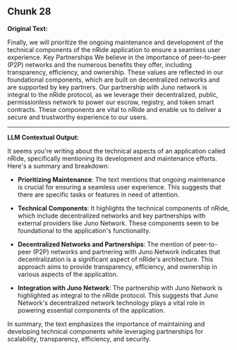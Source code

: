 ## Chunk 28

**Original Text:**

Finally, we will prioritize the ongoing maintenance and
development of the technical components of the nRide application to ensure a seamless user experience. Key Partnerships
We believe in the importance of peer-to-peer (P2P) networks and the numerous benefits they offer,
including transparency, efficiency, and ownership. These values are reflected in our foundational
components, which are built on decentralized networks and are supported by key partners. Our partnership with Juno network is integral to the nRide protocol, as we leverage their decentralized,
public, permissionless network to power our escrow, registry, and token smart contracts. These
components are vital to nRide and enable us to deliver a secure and trustworthy experience to our users.

---

**LLM Contextual Output:**

It seems you're writing about the technical aspects of an application called nRide, specifically mentioning its development and maintenance efforts. Here's a summary and breakdown:

- **Prioritizing Maintenance**: The text mentions that ongoing maintenance is crucial for ensuring a seamless user experience. This suggests that there are specific tasks or features in need of attention.

- **Technical Components**: It highlights the technical components of nRide, which include decentralized networks and key partnerships with external providers like Juno Network. These components seem to be foundational to the application's functionality.

- **Decentralized Networks and Partnerships**: The mention of peer-to-peer (P2P) networks and partnering with Juno Network indicates that decentralization is a significant aspect of nRide's architecture. This approach aims to provide transparency, efficiency, and ownership in various aspects of the application.

- **Integration with Juno Network**: The partnership with Juno Network is highlighted as integral to the nRide protocol. This suggests that Juno Network's decentralized network technology plays a vital role in powering essential components of the application.

In summary, the text emphasizes the importance of maintaining and developing technical components while leveraging partnerships for scalability, transparency, efficiency, and security.

